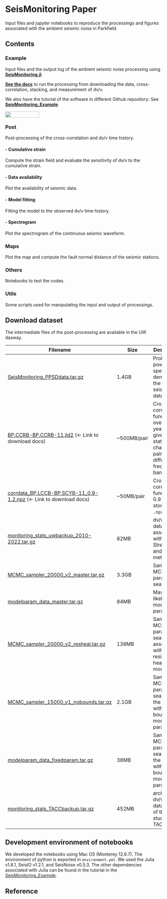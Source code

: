 # SeisMonitoring Paper
Input files and jupyter notebooks to reproduce the processings and figures associated with the  ambient seismic noise in Parkfield.

## Contents

### Example
Input files and the output log of the ambient seismic noise processing using [**SeisMonitoring.jl**](https://github.com/kura-okubo/SeisMonitoring.jl).

[**See the docs**]() to run the processing from downloading the data, cross-correlation, stacking, and measurement of dv/v.


We also have the tutorial of the software in different Github repository: See [**SeisMonitoring_Example**](https://github.com/kura-okubo/SeisMonitoring_Example).

<a href="https://nbviewer.org/github/kura-okubo/SeisMonitoring_Example/blob/main/code/run_seismonitoring.ipynb" target="_blank">
   <img align="left"
      src="https://raw.githubusercontent.com/jupyter/design/master/logos/Badges/nbviewer_badge.png"
      width="109" height="20">
</a>

<br>

### Post
Post-processing of the cross-correlation and dv/v time history.
#### - Cumulative strain
Compute the strain field and evaluate the sensitivity of dv/v to the cumulative strain.
#### - Data availability
Plot the availability of seismic data.

#### - Model fitting
Fitting the model to the observed dv/v time history.

#### - Spectrogram
Plot the spectrogram of the continuous seismic waveform.

### Maps
Plot the map and compute the fault normal distance of the seismic stations.

### Others
Notebooks to test the codes.

### Utils
Some scripts used for manipulating the input and output of processings.

## Download dataset
The intermediate files of the post-processing are available in the UW dasway.

| Filename | Size | Description  | Location in repo |
|---|---|---|---|
| [SeisMonitoring_PPSDdata.tar.gz](https://dasway.ess.washington.edu/shared/kokubo/parkfield_data/SeisMonitoring_PPSDdata.tar.gz) | 1.4GB |  Probabilistic power spectral densities of the raw seismic data.  | `Post/Spectrogram/`|
| [BP.CCRB-BP.CCRB-11.jld2]() (← Link to download docs) | ~500MB/pair | Cross-correlation functions over 20 years for a give station-channel pair with different frequency bands. | e.g. `Appx/plot_CCF/cc_channel_collection/`|
| [corrdata_BP.LCCB-BP.SCYB-11_0.9-1.2.npz]() (← Link to download docs)  | ~50MB/pair | Cross-correlation function of 0.9-1.2Hz stored in `.npz` format. | `Appx/plot_CCF/data_npz/`  |
| [monitoring_stats_uwbackup_2010-2022.tar.gz](https://dasway.ess.washington.edu/shared/kokubo/parkfield_data/monitoring_stats_uwbackup_2010-2022.tar.gz) | 82MB | dv/v datasheet associated with the Stretching and MWCS methods | `Post/ModelFit/data/`|
| [MCMC_sampler_20000_v2_master.tar.gz](https://dasway.ess.washington.edu/shared/kokubo/parkfield_data/MCMC_sampler_20000_v2_master.tar.gz)  | 3.3GB | Sampler of MCMC parameter search. | `Post/ModelFit/processed_data/` |
| [modelparam_data_master.tar.gz](https://dasway.ess.washington.edu/shared/kokubo/parkfield_data/modelparam_data_master.tar.gz)  | 84MB | Maximum likelihood model parameters. | `Post/ModelFit/` |
| [MCMC_sampler_20000_v2_resheal.tar.gz](https://dasway.ess.washington.edu/shared/kokubo/parkfield_data/MCMC_sampler_20000_v2_resheal.tar.gz)  | 138MB | Sampler of MCMC parameter search associated with the residual healing model. | `Appx/casestudy_residual_healing/processed_data_resheal` |
| [MCMC_sampler_15000_v1_nobounds.tar.gz](https://dasway.ess.washington.edu/shared/kokubo/parkfield_data/MCMC_sampler_15000_v1_nobounds.tar.gz)  | 2.1GB | Sampler of MCMC parameter search for the case without the bounds of model parameters. | `Others/get_MCMC_fixedparam/processed_data` |
| [modelparam_data_fixedparam.tar.gz](https://dasway.ess.washington.edu/shared/kokubo/parkfield_data/modelparam_data_fixedparam.tar.gz)  | 38MB | Sampler of MCMC parameter search for the case without the bounds of model parameters. | `Others/get_MCMC_fixedparam/` |
| [monitoring_stats_TACCbackup.tar.gz](https://dasway.ess.washington.edu/shared/kokubo/parkfield_data/monitoring_stats_TACCbackup.tar.gz) | 452MB | archived dv/v datasheet of the case study in TACC | `Other/dvvanalysis_onTACC/data/`|

## Development environment of notebooks
We developed the notebooks using Mac OS (Monterey 12.6.7). The environment of python is exported in `environment.yml`. We used the Julia v1.8.1, SeisIO v1.2.1, and SeisNoise v0.5.3. The other dependencies associated with Julia can be found in the tutorial in the [SeisMonitoring_Example](https://github.com/kura-okubo/SeisMonitoring_Example).

## Reference
